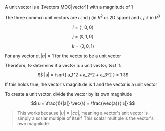 A unit vector is a [[Vectors MOC|vector]] with a magnitude of 1

The three common unit vectors are $i$ and $j$ (in $R^2$ or 2D space) and $i, j, k$ in $R^3$ 

$$
i = \langle 1, 0, 0 \rangle
$$

$$
j = \langle 0, 1, 0 \rangle
$$

$$
k = \langle 0, 0, 1 \rangle
$$

For any vector $a$, $|a| = 1$ for the vector to be a unit vector

Therefore, to determine if a vector is a unit vector, test if:

$$
|a| = \sqrt{
a_1^2 + 
a_2^2 + 
a_3^2
} = 1
$$

If this holds true, the vector's magnitude is 1 and the vector is a unit vector

To create a unit vector, divide the vector by its own magnitude

$$
u = \frac{1}{|a|} \vec{a} = \frac{\vec{a}}{|a|}
$$

> This works because $|u| = |ca|$, meaning a vector's unit vector is simply a scalar multiple of itself. This scalar multiple is the vector's own magnitude.


